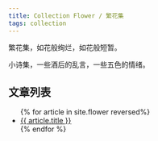 ```yaml
---
title: Collection Flower / 繁花集
tags: collection
---
```


繁花集，如花般绚烂，如花般短暂。

小诗集，一些酒后的乱言，一些五色的情绪。

## 文章列表

<ul>
{% for article in site.flower reversed%}
<li>
<a href="diet/{{article.url}}">
    {{ article.title }}
</a>
</li>
{% endfor %}
</ul>